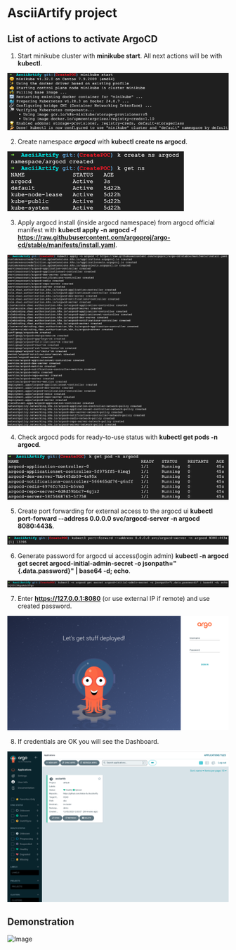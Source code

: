 # AsciiArtify project

## List of actions to activate ArgoCD

1. Start minikube cluster with **minikube start**. All next actions will be with **kubectl**.

![Image](.data/minikube-start.png)

2. Create namespace ***argocd*** with **kubectl create ns argocd**.

![Image](.data/namespace-create.png)

3. Apply argocd install (inside argocd namespace) from argocd official manifest with **kubectl apply -n argocd -f https://raw.githubusercontent.com/argoproj/argo-cd/stable/manifests/install.yaml**.

![Image](.data/argocd-install.png)

4. Check argocd pods for ready-to-use status with **kubectl get pods -n argocd**.

![Image](.data/check-argocd-pods.png)

5. Create port forwarding for external access to the argocd ui **kubectl port-forward --address 0.0.0.0 svc/argocd-server -n argocd 8080:443&**.

![Image](.data/port-forwarding.png)

6. Generate password for argocd ui access(login admin) **kubectl -n argocd get secret argocd-initial-admin-secret -o jsonpath="{.data.password}" | base64 -d; echo**.

![Image](.data/password-gen.png)

7. Enter **https://127.0.0.1:8080** (or use external IP if remote) and use created password.

![Image](.data/login-page.png)

8. If credentials are OK you will see the Dashboard.

![Image](.data/dashboard-look.png)

## Demonstration

![Image](.data/argocd-poc-demo.gif)
